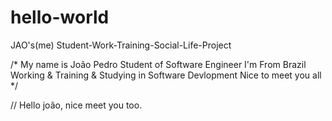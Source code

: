 # hello-world
JAO's(me) Student-Work-Training-Social-Life-Project

/* My name is João Pedro
   Student of Software Engineer
   I'm From Brazil
   Working & Training & Studying
   in Software Devlopment
   Nice to meet you all
*/

// Hello joão, nice meet you too.
